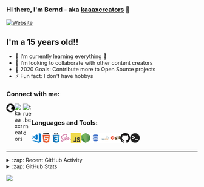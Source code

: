 ### Hi there, I'm Bernd - aka [kaaaxcreators][website] 👋

[![Website](https://img.shields.io/website?label=kaaaxcreators.de&style=for-the-badge&url=https%3A%2F%2Fkaaaxcreators.de)](https://kaaaxcreators.de)

## I'm a 15 years old!!

- 🌱 I’m currently learning everything 🤣
- 👯 I’m looking to collaborate with other content creators
- 🥅 2020 Goals: Contribute more to Open Source projects
- ⚡ Fun fact: I don't have hobbys

### Connect with me:

[<img align="left" alt="kaaaxcreators.de" width="22px" src="https://raw.githubusercontent.com/iconic/open-iconic/master/svg/globe.svg" />][website]
[<img align="left" alt="kaaaxcreators" width="22px" src="https://cdn.jsdelivr.net/npm/simple-icons@v3/icons/youtube.svg" />][youtube]
[<img align="left" alt="true.bernd" width="22px" src="https://cdn.jsdelivr.net/npm/simple-icons@v3/icons/instagram.svg" />][instagram]

<br />

### Languages and Tools:

<img align="left" alt="Visual Studio 2019" width="26px" src="https://raw.githubusercontent.com/github/explore/80688e429a7d4ef2fca1e82350fe8e3517d3494d/topics/visual-studio-code/visual-studio-code.png" /><img align="left" alt="HTML5" width="26px" src="https://raw.githubusercontent.com/github/explore/80688e429a7d4ef2fca1e82350fe8e3517d3494d/topics/html/html.png" /><img align="left" alt="CSS3" width="26px" src="https://raw.githubusercontent.com/github/explore/80688e429a7d4ef2fca1e82350fe8e3517d3494d/topics/css/css.png" /><img align="left" alt="Sass" width="26px" src="https://raw.githubusercontent.com/github/explore/80688e429a7d4ef2fca1e82350fe8e3517d3494d/topics/sass/sass.png" /><img align="left" alt="JavaScript" width="26px" src="https://raw.githubusercontent.com/github/explore/80688e429a7d4ef2fca1e82350fe8e3517d3494d/topics/javascript/javascript.png" /><img align="left" alt="Node.js" width="26px" src="https://raw.githubusercontent.com/github/explore/80688e429a7d4ef2fca1e82350fe8e3517d3494d/topics/nodejs/nodejs.png" /><img align="left" alt="SQL" width="26px" src="https://raw.githubusercontent.com/github/explore/80688e429a7d4ef2fca1e82350fe8e3517d3494d/topics/sql/sql.png" /><img align="left" alt="MySQL" width="26px" src="https://raw.githubusercontent.com/github/explore/80688e429a7d4ef2fca1e82350fe8e3517d3494d/topics/mysql/mysql.png" /><img align="left" alt="Git" width="26px" src="https://raw.githubusercontent.com/github/explore/80688e429a7d4ef2fca1e82350fe8e3517d3494d/topics/git/git.png" /><img align="left" alt="GitHub" width="26px" src="https://raw.githubusercontent.com/github/explore/78df643247d429f6cc873026c0622819ad797942/topics/github/github.png" /><img align="left" alt="Terminal" width="26px" src="https://raw.githubusercontent.com/github/explore/80688e429a7d4ef2fca1e82350fe8e3517d3494d/topics/terminal/terminal.png" />

<br />
<br />

---

<details>
  <summary>:zap: Recent GitHub Activity</summary>

<!--START_SECTION:activity-->
1. ❗️ Closed issue [#2](https://github.com/kaaax0815/Minecraft-AFK-Bot/issues/2) in [kaaax0815/Minecraft-AFK-Bot](https://github.com/kaaax0815/Minecraft-AFK-Bot)
2. 🗣 Commented on [#2](https://github.com/kaaax0815/Minecraft-AFK-Bot/issues/2) in [kaaax0815/Minecraft-AFK-Bot](https://github.com/kaaax0815/Minecraft-AFK-Bot)
3. 🗣 Commented on [#2594](https://github.com/cdr/code-server/issues/2594) in [cdr/code-server](https://github.com/cdr/code-server)
4. 🗣 Commented on [#2585](https://github.com/cdr/code-server/issues/2585) in [cdr/code-server](https://github.com/cdr/code-server)
5. ❗️ Opened issue [#2594](https://github.com/cdr/code-server/issues/2594) in [cdr/code-server](https://github.com/cdr/code-server)
<!--END_SECTION:activity-->

</details>

<details>
  <summary>:zap: GitHub Stats</summary>

  <img align="left" alt="kaaaxcreators GitHub Stats" src="https://github-readme-stats.vercel.app/api?username=kaaax0815&show_icons=true&hide_border=true" />
<!--<img align="left" alt="kaaaxcreators Top Languages" src="https://github-readme-stats.vercel.app/api/top-langs/?username=kaaax0815&show_icons=true&hide_border=true&layout=compact" />-->

</details>

[website]: https://kaaaxcreators.de
[youtube]: https://link.kaaaxcreators.de/youtube
[instagram]: https://link.kaaaxcreators.de/instagram
![](https://hit.yhype.me/github/profile?user_id=32197462)
